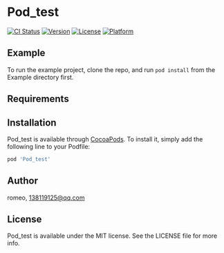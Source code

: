 # Pod_test

[![CI Status](https://img.shields.io/travis/romeo/Pod_test.svg?style=flat)](https://travis-ci.org/romeo/Pod_test)
[![Version](https://img.shields.io/cocoapods/v/Pod_test.svg?style=flat)](https://cocoapods.org/pods/Pod_test)
[![License](https://img.shields.io/cocoapods/l/Pod_test.svg?style=flat)](https://cocoapods.org/pods/Pod_test)
[![Platform](https://img.shields.io/cocoapods/p/Pod_test.svg?style=flat)](https://cocoapods.org/pods/Pod_test)

## Example

To run the example project, clone the repo, and run `pod install` from the Example directory first.

## Requirements

## Installation

Pod_test is available through [CocoaPods](https://cocoapods.org). To install
it, simply add the following line to your Podfile:

```ruby
pod 'Pod_test'
```

## Author

romeo, 138119125@qq.com

## License

Pod_test is available under the MIT license. See the LICENSE file for more info.
